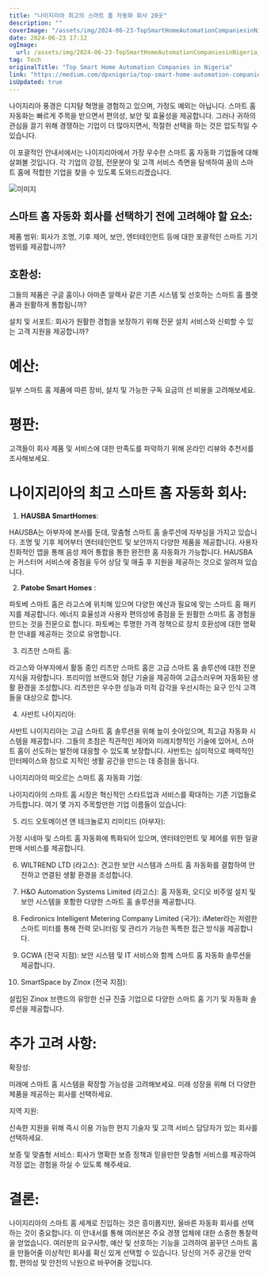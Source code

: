 ```yaml
---
title: "나이지리아 최고의 스마트 홈 자동화 회사 20곳"
description: ""
coverImage: "/assets/img/2024-06-23-TopSmartHomeAutomationCompaniesinNigeria_0.png"
date: 2024-06-23 17:12
ogImage: 
  url: /assets/img/2024-06-23-TopSmartHomeAutomationCompaniesinNigeria_0.png
tag: Tech
originalTitle: "Top Smart Home Automation Companies in Nigeria"
link: "https://medium.com/dpxnigeria/top-smart-home-automation-companies-in-nigeria-bdac894de14e"
isUpdated: true
---
```






나이지리아 풍경은 디지턈 혁명을 경험하고 있으며, 가정도 예외는 아닙니다. 스마트 홈 자동화는 빠르게 주목을 받으면서 편의성, 보안 및 효율성을 제공합니다. 그러나 귀하의 관심을 끌기 위해 경쟁하는 기업이 더 많아지면서, 적절한 선택을 하는 것은 압도적일 수 있습니다.

이 포괄적인 안내서에서는 나이지리아에서 가장 우수한 스마트 홈 자동화 기업들에 대해 살펴볼 것입니다. 각 기업의 강점, 전문분야 및 고객 서비스 측면을 탐색하여 꿈의 스마트 홈에 적합한 기업을 찾을 수 있도록 도와드리겠습니다.

![이미지](/assets/img/2024-06-23-TopSmartHomeAutomationCompaniesinNigeria_0.png)

## 스마트 홈 자동화 회사를 선택하기 전에 고려해야 할 요소:

<div class="content-ad"></div>

제품 범위: 회사가 조명, 기후 제어, 보안, 엔터테인먼트 등에 대한 포괄적인 스마트 기기 범위를 제공합니까?

## 호환성:

그들의 제품은 구글 홈이나 아마존 알렉사 같은 기존 시스템 및 선호하는 스마트 홈 플랫폼과 원활하게 통합됩니까?

설치 및 서포트: 회사가 원활한 경험을 보장하기 위해 전문 설치 서비스와 신뢰할 수 있는 고객 지원을 제공합니까?

<div class="content-ad"></div>

# 예산:

일부 스마트 홈 제품에 따른 장비, 설치 및 가능한 구독 요금의 선 비용을 고려해보세요.

# 평판:

고객들이 회사 제품 및 서비스에 대한 만족도를 파악하기 위해 온라인 리뷰와 추천서를 조사해보세요.

<div class="content-ad"></div>

# 나이지리아의 최고 스마트 홈 자동화 회사:

1. **HAUSBA SmartHomes**:

HAUSBA는 아부자에 본사를 둔데, 맞춤형 스마트 홈 솔루션에 자부심을 가지고 있습니다. 조명 및 기후 제어부터 엔터테인먼트 및 보안까지 다양한 제품을 제공합니다. 사용자 친화적인 앱을 통해 음성 제어 통합을 통한 완전한 홈 자동화가 가능합니다. HAUSBA는 커스터머 서비스에 중점을 두어 상담 및 매출 후 지원을 제공하는 것으로 알려져 있습니다.

2. **Patobe Smart Homes** :

<div class="content-ad"></div>

파토베 스마트 홈은 라고스에 위치해 있으며 다양한 예산과 필요에 맞는 스마트 홈 패키지를 제공합니다. 에너지 효율성과 사용자 편의성에 중점을 둔 원활한 스마트 홈 경험을 만드는 것을 전문으로 합니다. 파토베는 투명한 가격 정책으로 장치 호환성에 대한 명확한 안내를 제공하는 것으로 유명합니다.

3. 리츠만 스마트 홈:

라고스와 아부자에서 활동 중인 리츠만 스마트 홈은 고급 스마트 홈 솔루션에 대한 전문 지식을 자랑합니다. 프리미엄 브랜드와 첨단 기술을 제공하여 고급스러우며 자동화된 생활 환경을 조성합니다. 리츠만은 우수한 성능과 미적 감각을 우선시하는 요구 인식 고객들을 대상으로 합니다.

4. 사반트 나이지리아:

<div class="content-ad"></div>

사반트 나이지리아는 고급 스마트 홈 솔루션을 위해 높이 솟아있으며, 최고급 자동화 시스템을 제공합니다. 그들의 초점은 직관적인 제어와 미래지향적인 기술에 있어서, 스마트 홈이 선도하는 발전에 대응할 수 있도록 보장합니다. 사반트는 심미적으로 매력적인 인터페이스와 참으로 지적인 생활 공간을 만드는 데 중점을 둡니다.

나이지리아의 떠오르는 스마트 홈 자동화 기업:

나이지리아의 스마트 홈 시장은 혁신적인 스타트업과 서비스를 확대하는 기존 기업들로 가득합니다. 여기 몇 가지 주목할만한 기업 이름들이 있습니다:

5. 리드 오토메이션 앤 테크놀로지 리미티드 (아부자):

<div class="content-ad"></div>

가정 시네마 및 스마트 홈 자동화에 특화되어 있으며, 엔터테인먼트 및 제어를 위한 일괄 판매 서비스를 제공합니다.

6. WILTREND LTD (라고스): 견고한 보안 시스템과 스마트 홈 자동화를 결합하여 안전하고 연결된 생활 환경을 조성합니다.

7. H&O Automation Systems Limited (라고스): 홈 자동화, 오디오 비주얼 설치 및 보안 시스템을 포함한 다양한 스마트 홈 솔루션을 제공합니다.

8. Fedironics Intelligent Metering Company Limited (국가): iMeter라는 저렴한 스마트 미터를 통해 전력 모니터링 및 관리가 가능한 독특한 접근 방식을 제공합니다.

<div class="content-ad"></div>

9. GCWA (전국 지점): 보안 시스템 및 IT 서비스와 함께 스마트 홈 자동화 솔루션을 제공합니다.

10. SmartSpace by Zinox (전국 지점):

설립된 Zinox 브랜드의 유망한 신규 진출 기업으로 다양한 스마트 홈 기기 및 자동화 솔루션을 제공합니다.

# 추가 고려 사항:

<div class="content-ad"></div>

확장성:

미래에 스마트 홈 시스템을 확장할 가능성을 고려해보세요. 미래 성장을 위해 더 다양한 제품을 제공하는 회사를 선택하세요.

지역 지원:

신속한 지원을 위해 즉시 이용 가능한 현지 기술자 및 고객 서비스 담당자가 있는 회사를 선택하세요.

<div class="content-ad"></div>

보증 및 맞춤형 서비스: 회사가 명확한 보증 정책과 믿을만한 맞춤형 서비스를 제공하여 걱정 없는 경험을 하실 수 있도록 해주세요.

# 결론:

나이지리아의 스마트 홈 세계로 진입하는 것은 흥미롭지만, 올바른 자동화 회사를 선택하는 것이 중요합니다. 이 안내서를 통해 여러분은 주요 경쟁 업체에 대한 소중한 통찰력을 얻었습니다. 여러분의 요구사항, 예산 및 선호하는 기능을 고려하여 꿈꾸던 스마트 홈을 만들어줄 이상적인 회사를 확신 있게 선택할 수 있습니다. 당신의 거주 공간을 안락함, 편의성 및 안전의 낙원으로 바꾸어줄 것입니다.